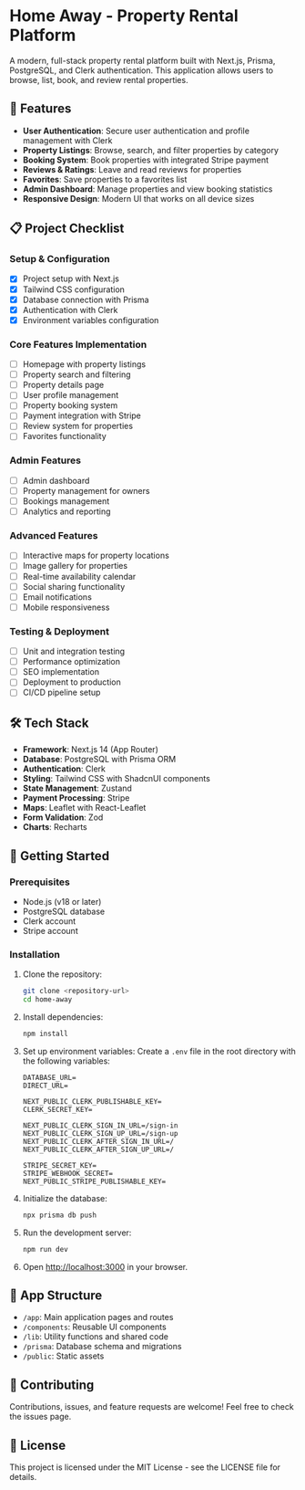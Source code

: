 # Home Away - Property Rental Platform

A modern, full-stack property rental platform built with Next.js, Prisma, PostgreSQL, and Clerk authentication. This application allows users to browse, list, book, and review rental properties.

## 🚀 Features

- **User Authentication**: Secure user authentication and profile management with Clerk
- **Property Listings**: Browse, search, and filter properties by category
- **Booking System**: Book properties with integrated Stripe payment
- **Reviews & Ratings**: Leave and read reviews for properties
- **Favorites**: Save properties to a favorites list
- **Admin Dashboard**: Manage properties and view booking statistics
- **Responsive Design**: Modern UI that works on all device sizes

## 📋 Project Checklist

### Setup & Configuration
- [x] Project setup with Next.js
- [x] Tailwind CSS configuration
- [x] Database connection with Prisma
- [x] Authentication with Clerk
- [x] Environment variables configuration

### Core Features Implementation
- [ ] Homepage with property listings
- [ ] Property search and filtering
- [ ] Property details page
- [ ] User profile management
- [ ] Property booking system
- [ ] Payment integration with Stripe
- [ ] Review system for properties
- [ ] Favorites functionality

### Admin Features
- [ ] Admin dashboard
- [ ] Property management for owners
- [ ] Bookings management
- [ ] Analytics and reporting

### Advanced Features
- [ ] Interactive maps for property locations
- [ ] Image gallery for properties
- [ ] Real-time availability calendar
- [ ] Social sharing functionality
- [ ] Email notifications
- [ ] Mobile responsiveness

### Testing & Deployment
- [ ] Unit and integration testing
- [ ] Performance optimization
- [ ] SEO implementation
- [ ] Deployment to production
- [ ] CI/CD pipeline setup

## 🛠️ Tech Stack

- **Framework**: Next.js 14 (App Router)
- **Database**: PostgreSQL with Prisma ORM
- **Authentication**: Clerk
- **Styling**: Tailwind CSS with ShadcnUI components
- **State Management**: Zustand
- **Payment Processing**: Stripe
- **Maps**: Leaflet with React-Leaflet
- **Form Validation**: Zod
- **Charts**: Recharts

## 📝 Getting Started

### Prerequisites

- Node.js (v18 or later)
- PostgreSQL database
- Clerk account
- Stripe account

### Installation

1. Clone the repository:
   ```bash
   git clone <repository-url>
   cd home-away
   ```

2. Install dependencies:
   ```bash
   npm install
   ```

3. Set up environment variables:
   Create a `.env` file in the root directory with the following variables:
   ```
   DATABASE_URL=
   DIRECT_URL=
   
   NEXT_PUBLIC_CLERK_PUBLISHABLE_KEY=
   CLERK_SECRET_KEY=
   
   NEXT_PUBLIC_CLERK_SIGN_IN_URL=/sign-in
   NEXT_PUBLIC_CLERK_SIGN_UP_URL=/sign-up
   NEXT_PUBLIC_CLERK_AFTER_SIGN_IN_URL=/
   NEXT_PUBLIC_CLERK_AFTER_SIGN_UP_URL=/
   
   STRIPE_SECRET_KEY=
   STRIPE_WEBHOOK_SECRET=
   NEXT_PUBLIC_STRIPE_PUBLISHABLE_KEY=
   ```

4. Initialize the database:
   ```bash
   npx prisma db push
   ```

5. Run the development server:
   ```bash
   npm run dev
   ```

6. Open [http://localhost:3000](http://localhost:3000) in your browser.

## 📱 App Structure

- `/app`: Main application pages and routes
- `/components`: Reusable UI components
- `/lib`: Utility functions and shared code
- `/prisma`: Database schema and migrations
- `/public`: Static assets

## 🤝 Contributing

Contributions, issues, and feature requests are welcome! Feel free to check the issues page.

## 📄 License

This project is licensed under the MIT License - see the LICENSE file for details.
